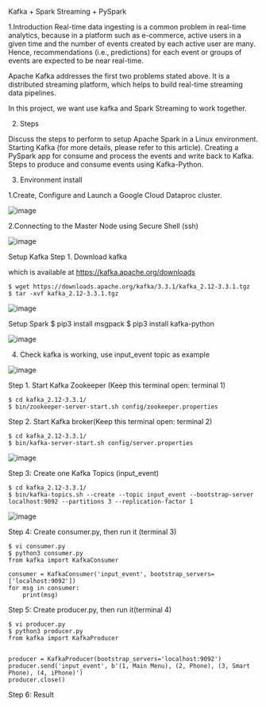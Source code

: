 Kafka + Spark Streaming + PySpark

1.Introduction
Real-time data ingesting is a common problem in real-time analytics, because in a platform such as e-commerce, active users in a given time and the number of events created by each active user are many. Hence, recommendations (i.e., predictions) for each event or groups of events are expected to be near real-time.

Apache Kafka addresses the first two problems stated above. It is a distributed streaming platform, which helps to build real-time streaming data pipelines.

In this project, we want use kafka and Spark Streaming to work together.

2. Steps

  Discuss the steps to perform to setup Apache Spark in a Linux environment.
  Starting Kafka (for more details, please refer to this article).
  Creating a PySpark app for consume and process the events and write back to Kafka.
  Steps to produce and consume events using Kafka-Python.

3. Environment install

1.Create, Configure and Launch a Google Cloud Dataproc cluster.

![image](https://user-images.githubusercontent.com/68774929/206847433-e98a9382-0d7d-4647-9b64-af6e2e9ced0f.png)


2.Connecting to the Master Node using Secure Shell (ssh)

![image](https://user-images.githubusercontent.com/68774929/206847618-197278c1-7a46-4986-a016-d26640855303.png)


Setup Kafka
Step 1. Download kafka

which is available at https://kafka.apache.org/downloads

    $ wget https://downloads.apache.org/kafka/3.3.1/kafka_2.12-3.3.1.tgz
    $ tar -xvf kafka_2.12-3.3.1.tgz
    
![image](https://user-images.githubusercontent.com/68774929/206847903-e832cf10-f6e8-4061-9d29-3e57344fe5fd.png)


Setup Spark
    $ pip3 install msgpack
    $ pip3 install kafka-python
    
![image](https://user-images.githubusercontent.com/68774929/206848146-213fb9ba-af3d-4b0a-b180-c2b41e139058.png)


4. Check kafka is working, use input_event topic as example

![image](https://user-images.githubusercontent.com/68774929/206848440-f67aa13d-86d8-4c1e-9600-81b346e0aa8b.png)

Step 1. Start Kafka Zookeeper (Keep this terminal open: terminal 1)

    $ cd kafka_2.12-3.3.1/
    $ bin/zookeeper-server-start.sh config/zookeeper.properties
    


Step 2. Start Kafka broker(Keep this terminal open: terminal 2)

    $ cd kafka_2.12-3.3.1/
    $ bin/kafka-server-start.sh config/server.properties
    
![image](https://user-images.githubusercontent.com/68774929/206848869-b3c3705d-9e6b-4bb2-8ec3-92d3695c1d27.png)


Step 3: Create one Kafka Topics (input_event)

    $ cd kafka_2.12-3.3.1/
    $ bin/kafka-topics.sh --create --topic input_event --bootstrap-server localhost:9092 --partitions 3 --replication-factor 1
    
    
 ![image](https://user-images.githubusercontent.com/68774929/206848964-762f1bbe-2bdc-4dea-a1e0-a9a3d140691d.png)
 
 
 
 Step 4: Create consumer.py, then run it (terminal 3)

    $ vi consumer.py
    $ python3 consumer.py
    from kafka import KafkaConsumer

    consumer = KafkaConsumer('input_event', bootstrap_servers=['localhost:9092'])
    for msg in consumer:
        print(msg)

Step 5: Create producer.py, then run it(terminal 4)

    $ vi producer.py
    $ python3 producer.py
    from kafka import KafkaProducer
    
    
    producer = KafkaProducer(bootstrap_servers='localhost:9092')
    producer.send('input_event', b'(1, Main Menu), (2, Phone), (3, Smart Phone), (4, iPhone)')
    producer.close()

Step 6: Result
